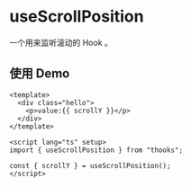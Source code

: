 <!--
 * @Descripttion: 神之一手
 * @version: 1.0.0
 * @Author: null
 * @Date: 2022-08-01 14:11:34
 * @LastEditors: sueRimn
 * @LastEditTime: 2022-08-01 15:26:42
-->

# useScrollPosition

一个用来监听滚动的 Hook 。

## 使用 Demo

```vue
<template>
  <div class="hello">
    <p>value:{{ scrollY }}</p>
  </div>
</template>

<script lang="ts" setup>
import { useScrollPosition } from "thooks";

const { scrollY } = useScrollPosition();
</script>
```
